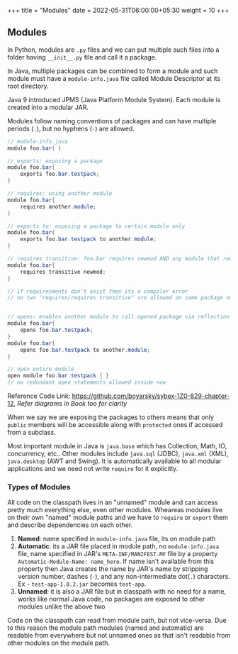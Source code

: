 +++
title = "Modules"
date =  2022-05-31T06:00:00+05:30
weight = 10
+++

## Modules
In Python, modules are `.py` files and we can put multiple such files into a folder having `__init__.py` file and call it a package.

In Java, multiple packages can be combined to form a module and such module must have a `module-info.java` file called Module Descriptor at its root directory.

Java 9 introduced JPMS (Java Platform Module System). Each module is created into a modular JAR.

Modules follow naming conventions of packages and can have multiple periods (`.`), but no hyphens (`-`) are allowed.

```java
// module-info.java
module foo.bar{ }

// exports: exposing a package
module foo.bar{
	exports foo.bar.testpack;
}

// requires: using another module
module foo.bar{
	requires another.module;
}

// exports to: exposing a package to certain module only
module foo.bar{
	exports foo.bar.testpack to another.module;
}

// requires transitive: foo.bar requires newmod AND any module that requires (include) foo.bar will also automatically requires (include) newmod module
module foo.bar{
	requires transitive newmod;
}

// if requiresments don't exist then its a compiler error
// no two "requires/requires transitive" are allowed on same package name in the same module since its redundant


// opens: enables another module to call opened package via reflection
module foo.bar{
	opens foo.bar.testpack;
}
module foo.bar{
	opens foo.bar.testpack to another.module;
}

// open entire module
open module foo.bar.testpack { }
// no redundant open statements allowed inside now
```

Reference Code Link: https://github.com/boyarsky/sybex-1Z0-829-chapter-12, _Refer diagrams in Book too for clarity_

When we say we are exposing the packages to others means that only `public` members will be accessible along with `protected` ones if accessed from a subclass.

Most important module in Java is `java.base` which has Collection, Math, IO, concurrency, etc.. Other modules include `java.sql` (JDBC), `java.xml` (XML), `java.desktop` (AWT and Swing). It is automatically available to all modular applications and we need not write `require` for it explicitly.

### Types of Modules

All code on the classpath lives in an "unnamed" module and can access pretty much everything else, even other modules. Wheareas modules live on their own "named" module paths and we have to `require` or `export` them and describe dependencies on each other.

1. **Named**: name specified in `module-info.java` file, its on module path
2. **Automatic**: its a JAR file placed in module path, no `module-info.java` file, name specified in JAR's `META-INF/MANIFEST.MF` file by a property `Automatic-Module-Name: name_here`. If name isn't available from this property then Java creates the name by JAR's name by stripping version number, dashes (`-`), and any non-intermediate dot(`.`) characters. Ex - `test-app-1.0.2.jar` becomes `test-app`.
3. **Unnamed**: it is also a JAR file but in classpath with no need for a name, works like normal Java code, no packages are exposed to other modules unlike the above two

Code on the classpath can read from module path, but not vice-versa. Due to this reason the module path modules (named and automatic) are readable from everywhere but not unnamed ones as that isn't readable from other modules on the module path.